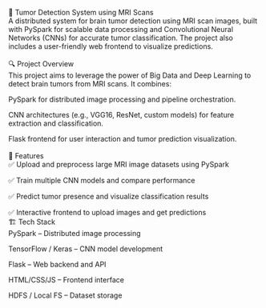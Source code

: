 
🧠 Tumor Detection System using MRI Scans<br>
A distributed system for brain tumor detection using MRI scan images, built with PySpark for scalable data processing and Convolutional Neural Networks (CNNs) for accurate tumor classification. The project also includes a user-friendly web frontend to visualize predictions.<br>
<br>
🔍 Project Overview<br>
This project aims to leverage the power of Big Data and Deep Learning to detect brain tumors from MRI scans. It combines:

PySpark for distributed image processing and pipeline orchestration.

CNN architectures (e.g., VGG16, ResNet, custom models) for feature extraction and classification.

Flask frontend for user interaction and tumor prediction visualization.<br>
<br>
🧪 Features<br>
✅ Upload and preprocess large MRI image datasets using PySpark<br>

✅ Train multiple CNN models and compare performance<br>

✅ Predict tumor presence and visualize classification results<br>

✅ Interactive frontend to upload images and get predictions<br>
🏗️ Tech Stack<br>
PySpark – Distributed image processing<br>

TensorFlow / Keras – CNN model development<br>

Flask – Web backend and API<br>

HTML/CSS/JS – Frontend interface<br>

HDFS / Local FS – Dataset storage<br>
